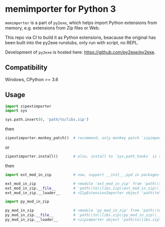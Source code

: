 memimporter for Python 3
========================

`memimporter` is a part of `py2exe`, which helps import Python extensions from
memory, e.g. extensions from Zip files or Web.

This repo via CI to build it as Python extensions, beacause the original has
been built into the py2exe runstubs, only run with script, no REPL.

Development of `py2exe` is hosted here: https://github.com/py2exe/py2exe.


Compatibility
-------------

Windows, CPython >= 3.6


Usage
-----

```python
import zipextimporter
import sys

sys.path.insert(0, 'path/to/libs.zip')
```

then

```python
zipextimporter.monkey_patch()  # recommend, only monkey patch `zipimport.zipimporter`
```

or

```python
zipextimporter.install()       # also, install to `sys.path_hooks` is still available
```

then

```python
import ext_mod_in_zip          # now, support __init__.pyd in packages

ext_mod_in_zip                 # <module 'ext_mod_in_zip' from 'path\\to\\libs.zip\\ext_mod_in_zip\\__init__.pyd'>
ext_mod_in_zip.__file__        # 'path\\to\\libs.zip\\ext_mod_in_zip\\__init__.pyd'>
ext_mod_in_zip.__loader__      # <ZipExtensionImporter object 'path\to\libs.zip\'>

import py_mod_in_zip

py_mod_in_zip                  # <module 'py_mod_in_zip' from 'path\\to\\libs.zip\\py_mod_in_zip\\__init__.py'>
py_mod_in_zip.__file__         # 'path\\to\\libs.zip\\py_mod_in_zip\\__init__.py'>
py_mod_in_zip.__loader__       # <zipimporter object 'path\to\libs.zip\'>
```
